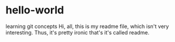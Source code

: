 # hello-world
learning git concepts
Hi, all, this is my readme file, which isn't very interesting.  Thus, it's pretty ironic that's it's called readme.
